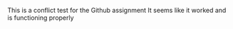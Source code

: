 This is a conflict test for the Github assignment
It seems like it worked and is functioning properly